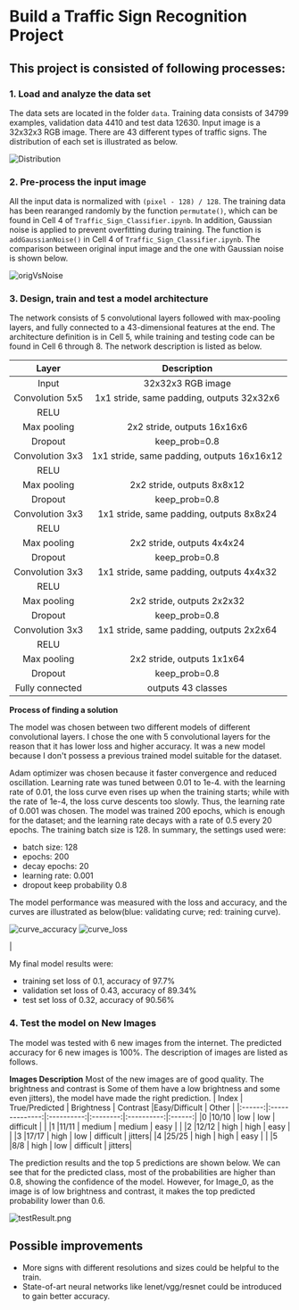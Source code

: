 # **Build a Traffic Sign Recognition Project**

## This project is consisted of following processes:
### 1. Load and analyze the data set

The data sets are located in the folder `data`. Training data consists of 34799 examples, validation data 4410 and test data 12630. Input image is a 32x32x3 RGB image. There are 43 different types of traffic signs. The distribution of each set is illustrated as below.

![Distribution](./examples/DataDistribution.png)

### 2. Pre-process the input image

All the input data is normalized with `(pixel - 128) / 128`. The training data has been rearanged randomly by the function `permutate()`, which can be found in Cell 4 of `Traffic_Sign_Classifier.ipynb`. In addition, Gaussian noise is applied to prevent overfitting during training. The function is `addGaussianNoise()` in Cell 4 of `Traffic_Sign_Classifier.ipynb`. The comparison between original input image and the one with Gaussian noise is shown below.

![origVsNoise](./examples/origVsNoised.png)

### 3. Design, train and test a model architecture

The network consists of 5 convolutional layers followed with max-pooling layers, and fully connected to a 43-dimensional features at the end. The architecture definition is in Cell 5, while training and testing code can be found in Cell 6 through 8. The network description is listed as below.

| Layer         		|     Description	        					| 
|:---------------------:|:---------------------------------------------:| 
| Input         		| 32x32x3 RGB image   							| 
| Convolution 5x5     	| 1x1 stride, same padding, outputs 32x32x6 	|
| RELU					|												|
| Max pooling	      	| 2x2 stride,  outputs 16x16x6 				    |
| Dropout	      	    | keep_prob=0.8 			                    |
| Convolution 3x3	    | 1x1 stride, same padding, outputs 16x16x12    |
| RELU					|												|
| Max pooling	      	| 2x2 stride,  outputs 8x8x12 				    |
| Dropout	      	    | keep_prob=0.8 			                    |
| Convolution 3x3	    | 1x1 stride, same padding, outputs 8x8x24      |
| RELU					|												|
| Max pooling	      	| 2x2 stride,  outputs 4x4x24 				    |
| Dropout	      	    | keep_prob=0.8 			                    |
| Convolution 3x3	    | 1x1 stride, same padding, outputs 4x4x32      |
| RELU					|												|
| Max pooling	      	| 2x2 stride,  outputs 2x2x32 				    |
| Dropout	      	    | keep_prob=0.8 			                    |
| Convolution 3x3	    | 1x1 stride, same padding, outputs 2x2x64      |
| RELU					|												|
| Max pooling	      	| 2x2 stride,  outputs 1x1x64 				    |
| Dropout	      	    | keep_prob=0.8 			                    |
| Fully connected		|outputs 43 classes                             |

**Process of finding a solution**

The model was chosen between two different models of different convolutional layers. I chose the one with 5 convolutional layers for the reason that it has lower loss and higher accuracy. It was a new model because I don't possess a previous trained model suitable for the dataset.

Adam optimizer was chosen because it faster convergence and reduced oscillation. Learning rate was tuned between 0.01 to 1e-4. with the learning rate of 0.01, the loss curve even rises up when the training starts; while with the rate of 1e-4, the loss curve descents too slowly. Thus, the learning rate of 0.001 was chosen. The model was trained 200 epochs, which is enough for the dataset; and the learning rate decays with a rate of 0.5 every 20 epochs. The training batch size is 128. In summary, the settings used were:

* batch size: 128
* epochs: 200
* decay epochs: 20
* learning rate: 0.001
* dropout keep probability 0.8


The model performance was measured with the loss and accuracy, and the curves are illustrated as below(blue: validating curve; red: training curve).

![curve_accuracy](examples/learning_curve_accuracy.png)
![curve_loss](examples/learning_curve_loss.png)

|

My final model results were:
* training set loss of 0.1, accuracy of 97.7%
* validation set loss of 0.43, accuracy of 89.34% 
* test set loss of 0.32, accuracy of 90.56%

### 4. Test the model on New Images

The model was tested with 6 new images from the internet. The predicted accuracy for 6 new images is 100%. The description of images are listed as follows.

**Images Description**
Most of the new images are of good quality. The brightness and contrast is Some of them have a low  brightness and some even jitters), the model have made the right prediction.
| Index  | True/Predicted | Brightness | Contrast |Easy/Difficult | Other  |
|:------:|:--------------:|:----------:|:--------:|:----------:|:------:|
|0       |10/10           | low        | low      | difficult  |        |
|1       |11/11           | medium     | medium   | easy       |        |
|2       |12/12           | high       | high     | easy       |        |
|3       |17/17           | high       | low      | difficult  | jitters|
|4       |25/25           | high       | high     | easy       |        |
|5       |8/8             | high       | low      | difficult  | jitters|


The prediction results and the top 5 predictions are shown below. We can see that for the predicted class, most of the probabilities are higher than 0.8, showing the confidence of the model. However, for Image_0, as the image is of low brightness and contrast, it makes the top predicted probability lower than 0.6.

![testResult.png](./examples/testResult.png)

## Possible improvements
* More signs with different resolutions and sizes could be helpful to the train.
* State-of-art neural networks like lenet/vgg/resnet could be introduced to gain better accuracy.